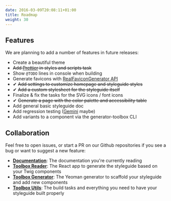 ```yaml
---
date: 2016-03-09T20:08:11+01:00
title: Roadmap
weight: 30
---
```


## Features

We are planning to add a number of features in future releases:

- Create a beautiful theme
- ~~Add [Prettier](https://prettier.github.io/prettier) in styles and scripts task~~
- Show `@TODO` lines in console when building
- Generate favicons with [RealFaviconGenerator API](https://realfavicongenerator.net/api)
- ✔ ~~Add settings to customize homepage and styleguide styles~~
- ✔ ~~Add a custom stylesheet for the styleguide itself~~
- Finalize & fix the tasks for the SVG icons / font icons
- ✔ ~~Generate a page with the color palette and accessibility table~~
- Add general basic styleguide doc
- Add regression testing ([Gemini](https://gemini-testing.github.io/) maybe)
- Add variants to a component via the generator-toolbox CLI

## Collaboration

Feel free to open issues, or start a PR on our Github repositories if you see a bug or want to suggest a new feature:

- **[Documentation](https://github.com/frontend/toolbox)**: The documentation you're currently reading
- **[Toolbox Reader](https://github.com/frontend/toolbox-reader)**: The React app to generate the styleguide based on your Twig components
- **[Toolbox Generator](https://github.com/frontend/generator-toolbox)**: The Yeoman generator to scaffold your styleguide and add new components
- **[Toolbox Utils](https://github.com/frontend/generator-toolbox)**: The build tasks and everything you need to have your styleguide built properly

